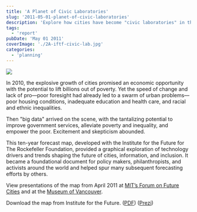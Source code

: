 ```yaml
---
title: 'A Planet of Civic Laboratories'
slug: '2011-05-01-planet-of-civic-laboratories'
description: 'Explore how cities have become "civic laboratories" in the face of rapid urbanization and inequality. This blog post delves into the transformative potential of big data to enhance governance, reduce poverty, and promote inclusion. Discover the insights from a ten-year forecast map developed with the Institute for the Future, which has influenced global policy and activism, highlighting key technology drivers and trends shaping urban futures.'
tags:
  - 'report'
pubDate: 'May 01 2011'
coverImage: './2A-iftf-civic-lab.jpg'
categories:
  - 'planning'
---
```



![](images/2A-iftf-civic-lab.jpg)

In 2010, the explosive growth of cities promised an economic opportunity with the potential to lift billions out of poverty. Yet the speed of change and lack of pro—poor foresight had already led to a swarm of urban problems—poor housing conditions, inadequate education and health care, and racial and ethnic inequalities.

Then "big data" arrived on the scene, with the tantalizing potential to improve government services, alleviate poverty and inequality, and empower the poor. Excitement and skepticism abounded.

This ten-year forecast map, developed with the Institute for the Future for The Rockefeller Foundation, provided a graphical exploration of technology drivers and trends shaping the future of cities, information, and inclusion. It became a foundational document for policy makers, philanthropists, and activists around the world and helped spur many subsequent forecasting efforts by others.

View presentations of the map from April 2011 at [MIT’s Forum on Future Cities](https://www.slideshare.net/anthonymobile/a-planet-of-civic-laboratories) and at the [Museum of Vancouver](https://www.slideshare.net/anthonymobile/a-planet-of-civic-laboratories-museum-of-vancouver).

Download the map from Institute for the Future. ([PDF](https://www.iftf.org/uploads/media/IFTF_Rockefeller_CivicLaboratoriesMap_01.pdf)) ([Prezi](https://prezi.com/4ylwohu2cztp/a-planet-of-civic-laboratories/))
